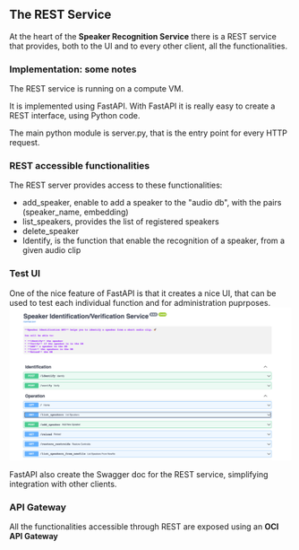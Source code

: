 ## The REST Service
At the heart of the **Speaker Recognition Service** there is a REST service that provides, both to the UI and to every other client, all the functionalities.

### Implementation: some notes
The REST service is running on a compute VM. 

It is implemented using FastAPI. With FastAPI it is really easy to create a REST interface, using Python code.

The main python module is server.py, that is the entry point for every HTTP request.

### REST accessible functionalities
The REST server provides access to these functionalities:
* add_speaker, enable to add a speaker to the "audio db", with the pairs (speaker_name, embedding)
* list_speakers, provides the list of registered speakers
* delete_speaker
* Identify, is the function that enable the recognition of a speaker, from a given audio clip

### Test UI
One of the nice feature of FastAPI is that it creates a nice UI, that can be used to test each individual function and for administration puprposes.
![ui](https://github.com/luigisaetta/my-speaker-recognition/blob/main/rest-ui.png)

FastAPI also create the Swagger doc for the REST service, simplifying integration with other clients.

### API Gateway
All the functionalities accessible through REST are exposed using an **OCI API Gateway**
